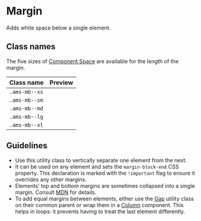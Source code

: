 <!-- @license CC0-1.0 -->

# Margin

Adds white space below a single element.

## Class names

The five sizes of [Component Space](/docs/foundation-design-tokens-space--docs) are available for the length of the margin.

| Class name    | Preview                                                                                  |
| ------------- | ---------------------------------------------------------------------------------------- |
| `.ams-mb--xs` | <div className="ams-docs-token-preview--space" style="inline-size: var(--ams-mb-xs);" /> |
| `.ams-mb--sm` | <div className="ams-docs-token-preview--space" style="inline-size: var(--ams-mb-sm);" /> |
| `.ams-mb--md` | <div className="ams-docs-token-preview--space" style="inline-size: var(--ams-mb-md);" /> |
| `.ams-mb--lg` | <div className="ams-docs-token-preview--space" style="inline-size: var(--ams-mb-lg);" /> |
| `.ams-mb--xl` | <div className="ams-docs-token-preview--space" style="inline-size: var(--ams-mb-xl);" /> |

## Guidelines

- Use this utility class to vertically separate one element from the next.
- It can be used on any element and sets the `margin-block-end` CSS property. This declaration is marked with the `!important` flag to ensure it overrides any other margins.
- Elements’ top and bottom margins are sometimes collapsed into a single margin. Consult [MDN](https://developer.mozilla.org/en-US/docs/Web/CSS/CSS_box_model/Mastering_margin_collapsing) for details.
- To add equal margins between elements, either use the [Gap](/docs/utilities-css-gap--docs) utility class on their common parent or wrap them in a [Column](/docs/components-layout-column--docs) component.
  This helps in loops: it prevents having to treat the last element differently.
